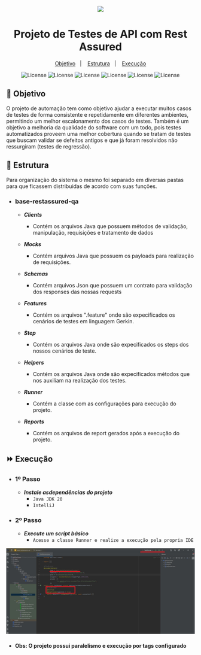 <p align="center">
  <img src="https://capsule-render.vercel.app/api?type=waving&color=0ABAB5&height=260&section=header&text=API%20RestAssured&fontSize=90&animation=fadeIn&fontAlignY=38">
  <h1 align="center">Projeto de Testes de API com Rest Assured</h1>
</p> 

<p align="center">
  <a href="#-objetivo">Objetivo</a>&nbsp;&nbsp;&nbsp;|&nbsp;&nbsp;&nbsp;
  <a href="#-estrutura">Estrutura</a>&nbsp;&nbsp;&nbsp;|&nbsp;&nbsp;&nbsp;
  <a href="#-execução">Execução</a>
</p> 

<p align="center">
  <img alt="License" src="https://img.shields.io/badge/java-%23ED8B00.svg?style=for-the-badge&logo=openjdk&logoColor=white">
  <img alt="License" src="https://img.shields.io/badge/IntelliJIDEA-000000.svg?style=for-the-badge&logo=intellij-idea&logoColor=white">
  <img alt="License" src="https://img.shields.io/badge/Apache%20Maven-C71A36?style=for-the-badge&logo=Apache%20Maven&logoColor=white">
  <img alt="License" src="https://img.shields.io/badge/Cucumber-23D96C?style=for-the-badge&logo=Cucumber&logoColor=FFFFFF">
  <img alt="License" src="https://img.shields.io/badge/GitHub-100000?style=for-the-badge&logo=github&logoColor=white">
  <img alt="License" src="https://img.shields.io/badge/TestNG-C71A36?style=for-the-badge&logoColor=white">
</p>

## 🎯 Objetivo
O projeto de automação tem como objetivo ajudar a executar muitos casos de testes de forma consistente e repetidamente em diferentes ambientes, permitindo um melhor escalonamento dos casos de testes. Também é um objetivo a melhoria da qualidade do software com um todo, pois testes automatizados proveem uma melhor cobertura quando se tratam de testes que buscam validar se defeitos antigos e que já foram resolvidos não ressurgiram (testes de regressão).

## 🌌 Estrutura

Para organização do sistema o mesmo foi separado em diversas pastas para que ficassem distribuidas de acordo com suas
funções.

- ### **base-restassured-qa**
    - ***Clients***
        - Contém os arquivos Java que possuem métodos de validação, manipulação, requisições e tratamento de dados

    - ***Mocks***
        - Contém arquivos Java que possuem os payloads para realização de requisições.

    - ***Schemas***
        - Contém arquivos Json que possuem um contrato para validação dos responses das nossas requests

    - ***Features***
        - Contém os arquivos ".feature" onde são expecificados os cenários de testes em linguagem Gerkin.

    - ***Step***
        - Contém os arquivos Java onde são expecificados os steps dos nossos cenários de teste.

    - ***Helpers***
        - Contém os arquivos Java onde são expecificados métodos que nos auxiliam na realização dos testes.
     
    - ***Runner***
        - Contém a classe com as configurações para execução do projeto.
          
    - ***Reports***
        - Contém os arquivos de report gerados após a execução do projeto.

           
## ⏩ Execução
   - ### **1º Passo**
        - ***Instale asdependências do projeto***
          - ```Java JDK 20```
          - ```IntelliJ```
          
  - ### **2º Passo**
    - ***Execute um script básico***
      - ```Acesse a classe Runner e realize a execução pela propria IDE```

![descrição da imagem](execution.jpg)

- #### **Obs: O projeto possui paralelismo e execução por tags configurado**
